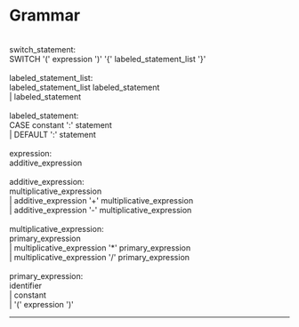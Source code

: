 # Grammar

<br>switch_statement:
<br>    SWITCH '(' expression ')' '{' labeled_statement_list '}'
<br>
<br>labeled_statement_list:
<br>    labeled_statement_list labeled_statement
<br>    | labeled_statement
<br>
<br>labeled_statement:
<br>    CASE constant ':' statement
<br>    | DEFAULT ':' statement
<br>
<br>expression:
<br>    additive_expression
<br>
<br>additive_expression:
<br>    multiplicative_expression
<br>    | additive_expression '+' multiplicative_expression
<br>    | additive_expression '-' multiplicative_expression
<br>
<br>multiplicative_expression:
<br>    primary_expression
<br>    | multiplicative_expression '*' primary_expression
<br>    | multiplicative_expression '/' primary_expression
<br>
<br>primary_expression:
<br>    identifier
<br>    | constant
<br>    | '(' expression ')'

---
